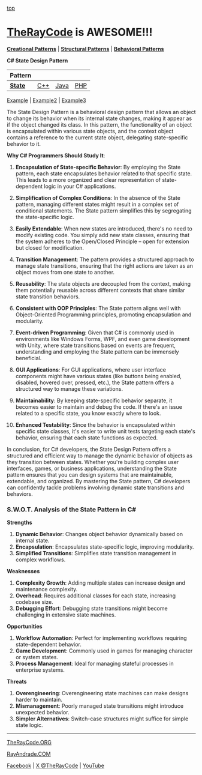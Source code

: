 [top](../README.md)

# [TheRayCode](../../../README.md) is AWESOME!!!

**[Creational Patterns](../../Creational/README.md)** | **[Structural Patterns](../../Structural/README.md)** | **[Behavioral Patterns](../README.md)**

**C# State Design Pattern**

|Pattern|   |   |   |
|---|---|---|---|
| [**State**](README.md) | [C++](../../../CPP/Behavioral/State/README.md) | [Java](../../../Java/Behavioral/State/README.md) | [PHP](../../../PHP/Behavioral/State/README.md) |

[Example](Example/README.md) | [Example2](Example2/README.md) | [Example3](Example3/README.md)

The State Design Pattern is a behavioral design pattern that allows an object to change its behavior when its internal state changes, making it appear as if the object changed its class. In this pattern, the functionality of an object is encapsulated within various state objects, and the context object contains a reference to the current state object, delegating state-specific behavior to it.

**Why C# Programmers Should Study It**:

1. **Encapsulation of State-specific Behavior**: By employing the State pattern, each state encapsulates behavior related to that specific state. This leads to a more organized and clear representation of state-dependent logic in your C# applications.

2. **Simplification of Complex Conditions**: In the absence of the State pattern, managing different states might result in a complex set of conditional statements. The State pattern simplifies this by segregating the state-specific logic.

3. **Easily Extendable**: When new states are introduced, there's no need to modify existing code. You simply add new state classes, ensuring that the system adheres to the Open/Closed Principle – open for extension but closed for modification.

4. **Transition Management**: The pattern provides a structured approach to manage state transitions, ensuring that the right actions are taken as an object moves from one state to another.

5. **Reusability**: The state objects are decoupled from the context, making them potentially reusable across different contexts that share similar state transition behaviors.

6. **Consistent with OOP Principles**: The State pattern aligns well with Object-Oriented Programming principles, promoting encapsulation and modularity.

7. **Event-driven Programming**: Given that C# is commonly used in environments like Windows Forms, WPF, and even game development with Unity, where state transitions based on events are frequent, understanding and employing the State pattern can be immensely beneficial.

8. **GUI Applications**: For GUI applications, where user interface components might have various states (like buttons being enabled, disabled, hovered over, pressed, etc.), the State pattern offers a structured way to manage these variations.

9. **Maintainability**: By keeping state-specific behavior separate, it becomes easier to maintain and debug the code. If there's an issue related to a specific state, you know exactly where to look.

10. **Enhanced Testability**: Since the behavior is encapsulated within specific state classes, it's easier to write unit tests targeting each state's behavior, ensuring that each state functions as expected.

In conclusion, for C# developers, the State Design Pattern offers a structured and efficient way to manage the dynamic behavior of objects as they transition between states. Whether you're building complex user interfaces, games, or business applications, understanding the State pattern ensures that you can design systems that are maintainable, extendable, and organized. By mastering the State pattern, C# developers can confidently tackle problems involving dynamic state transitions and behaviors.


### **S.W.O.T. Analysis of the State Pattern in C#**

**Strengths**  
1. **Dynamic Behavior**: Changes object behavior dynamically based on internal state.  
2. **Encapsulation**: Encapsulates state-specific logic, improving modularity.  
3. **Simplified Transitions**: Simplifies state transition management in complex workflows.

**Weaknesses**  
1. **Complexity Growth**: Adding multiple states can increase design and maintenance complexity.  
2. **Overhead**: Requires additional classes for each state, increasing codebase size.  
3. **Debugging Effort**: Debugging state transitions might become challenging in extensive state machines.

**Opportunities**  
1. **Workflow Automation**: Perfect for implementing workflows requiring state-dependent behavior.  
2. **Game Development**: Commonly used in games for managing character or system states.  
3. **Process Management**: Ideal for managing stateful processes in enterprise systems.

**Threats**  
1. **Overengineering**: Overengineering state machines can make designs harder to maintain.  
2. **Mismanagement**: Poorly managed state transitions might introduce unexpected behavior.  
3. **Simpler Alternatives**: Switch-case structures might suffice for simple state logic.

---


[TheRayCode.ORG](https://www.TheRayCode.org)

[RayAndrade.COM](https://www.RayAndrade.com)

[Facebook](https://www.facebook.com/TheRayCode/) | [X @TheRayCode](https://www.x.com/TheRayCode/) | [YouTube](https://www.youtube.com/TheRayCode/)
